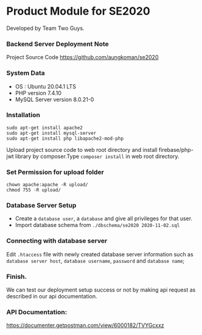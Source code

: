 # Product Module for SE2020
Developed by Team Two Guys.

### Backend Server Deployment Note
Project Source Code
https://github.com/aungkoman/se2020
 

### System Data
- OS : Ubuntu 20.04.1 LTS
- PHP version 7.4.10
- MySQL Server version 8.0.21-0
 
### Installation 
```
sudo apt-get install apache2
sudo apt-get install mysql-server
sudo apt-get install php libapache2-mod-php
```

Upload project source code to web root directory and install firebase/php-jwt library by composer.Type ```composer install``` in web root directory.

### Set Permission for upload folder
```
chown apache:apache -R upload/
chmod 755 -R upload/
```

### Database Server Setup
- Create a ```database user```, a ```database``` and give all privileges for that user.
- Import database schema from ```./dbschema/se2020 2020-11-02.sql```
 
 
### Connecting with database server
Edit ```.htaccess``` file with newly created database server information such as ```database server host```, ```database username```, ```password``` and ```database name```;

### Finish.
We can test our deployment setup success or not by making api request as described in our api documentation.

### API Documentation: 
https://documenter.getpostman.com/view/6000182/TVYGcxxz




